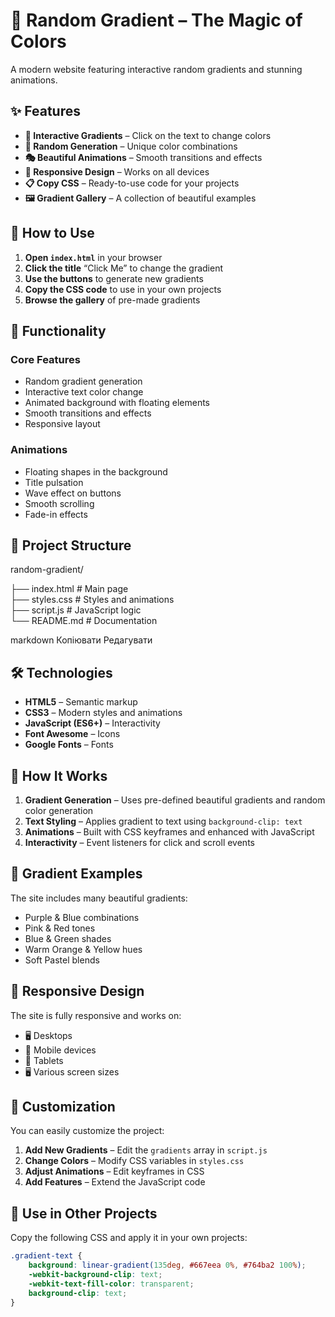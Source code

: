 # 🎨 Random Gradient – The Magic of Colors

A modern website featuring interactive random gradients and stunning animations.

## ✨ Features

- **🎯 Interactive Gradients** – Click on the text to change colors
- **🎲 Random Generation** – Unique color combinations
- **🎭 Beautiful Animations** – Smooth transitions and effects
- **📱 Responsive Design** – Works on all devices
- **📋 Copy CSS** – Ready-to-use code for your projects
- **🖼️ Gradient Gallery** – A collection of beautiful examples

## 🚀 How to Use

1. **Open `index.html`** in your browser
2. **Click the title** “Click Me” to change the gradient
3. **Use the buttons** to generate new gradients
4. **Copy the CSS code** to use in your own projects
5. **Browse the gallery** of pre-made gradients

## 🎨 Functionality

### Core Features

- Random gradient generation
- Interactive text color change
- Animated background with floating elements
- Smooth transitions and effects
- Responsive layout

### Animations

- Floating shapes in the background
- Title pulsation
- Wave effect on buttons
- Smooth scrolling
- Fade-in effects

## 📁 Project Structure

random-gradient/

├── index.html          # Main page  
├── styles.css          # Styles and animations  
├── script.js           # JavaScript logic  
└── README.md           # Documentation  


markdown
Копіювати
Редагувати

## 🛠️ Technologies

- **HTML5** – Semantic markup
- **CSS3** – Modern styles and animations
- **JavaScript (ES6+)** – Interactivity
- **Font Awesome** – Icons
- **Google Fonts** – Fonts

## 🎯 How It Works

1. **Gradient Generation** – Uses pre-defined beautiful gradients and random color generation
2. **Text Styling** – Applies gradient to text using `background-clip: text`
3. **Animations** – Built with CSS keyframes and enhanced with JavaScript
4. **Interactivity** – Event listeners for click and scroll events

## 🌈 Gradient Examples

The site includes many beautiful gradients:

- Purple & Blue combinations
- Pink & Red tones
- Blue & Green shades
- Warm Orange & Yellow hues
- Soft Pastel blends

## 📱 Responsive Design

The site is fully responsive and works on:

- 🖥️ Desktops
- 📱 Mobile devices
- 📱 Tablets
- 🖥️ Various screen sizes

## 🔧 Customization

You can easily customize the project:

1. **Add New Gradients** – Edit the `gradients` array in `script.js`
2. **Change Colors** – Modify CSS variables in `styles.css`
3. **Adjust Animations** – Edit keyframes in CSS
4. **Add Features** – Extend the JavaScript code

## 🎨 Use in Other Projects

Copy the following CSS and apply it in your own projects:

```css
.gradient-text {
    background: linear-gradient(135deg, #667eea 0%, #764ba2 100%);
    -webkit-background-clip: text;
    -webkit-text-fill-color: transparent;
    background-clip: text;
}
